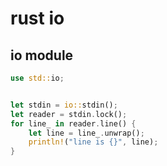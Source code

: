 # rust io

## io module

``` rust
use std::io;


let stdin = io::stdin();
let reader = stdin.lock();
for line_ in reader.line() {
    let line = line_.unwrap();
    println!("line is {}", line);
}
```
